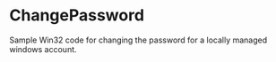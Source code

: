 # ChangePassword
Sample Win32 code for changing the password for a locally managed windows account.
